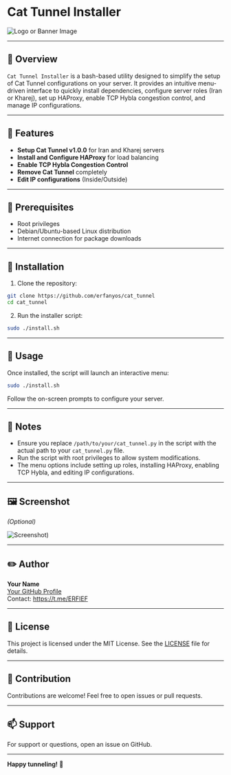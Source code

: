 


# Cat Tunnel Installer

![Logo or Banner Image](https://github.com/erfanyos/cat_tunnel/707C4834-59B6-4C5D-A130-112C0EB894F0.jpeg) <!-- Optional: Add a banner image -->

---

## 🚀 Overview

`Cat Tunnel Installer` is a bash-based utility designed to simplify the setup of Cat Tunnel configurations on your server. It provides an intuitive menu-driven interface to quickly install dependencies, configure server roles (Iran or Kharej), set up HAProxy, enable TCP Hybla congestion control, and manage IP configurations.

---

## 📝 Features

- **Setup Cat Tunnel v1.0.0** for Iran and Kharej servers
- **Install and Configure HAProxy** for load balancing
- **Enable TCP Hybla Congestion Control**
- **Remove Cat Tunnel** completely
- **Edit IP configurations** (Inside/Outside)

---

## 🔧 Prerequisites

- Root privileges
- Debian/Ubuntu-based Linux distribution
- Internet connection for package downloads

---

## 💾 Installation

1. Clone the repository:

```bash
git clone https://github.com/erfanyos/cat_tunnel
cd cat_tunnel
```

2. Run the installer script:

```bash
sudo ./install.sh
```

---

## 🚀 Usage

Once installed, the script will launch an interactive menu:

```bash
sudo ./install.sh
```

Follow the on-screen prompts to configure your server.

---

## 📝 Notes

- Ensure you replace `/path/to/your/cat_tunnel.py` in the script with the actual path to your `cat_tunnel.py` file.
- Run the script with root privileges to allow system modifications.
- The menu options include setting up roles, installing HAProxy, enabling TCP Hybla, and editing IP configurations.

---

## 🖼️ Screenshot

*(Optional)*

![Screenshot](https://github.com/erfanyos/cat_tunnel/707C4834-59B6-4C5D-A130-112C0EB894F0.jpeg))

---

## ✏️ Author

**Your Name**  
[Your GitHub Profile](https://github.com/erfanyos)  
Contact: https://t.me/ERFIEF

---

## 🔗 License

This project is licensed under the MIT License. See the [LICENSE](LICENSE) file for details.

---

## 🎉 Contribution

Contributions are welcome! Feel free to open issues or pull requests.

---

## 📫 Support

For support or questions, open an issue on GitHub.

---

**Happy tunneling!** 🚀

